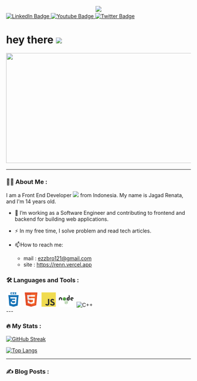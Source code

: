 <div id="header" align="center">
  <img src="https://media.giphy.com/media/M9gbBd9nbDrOTu1Mqx/giphy.gif" width="100"/>
</div>

<div id="badges">
  <a href="your-linkedin-URL">
    <img src="https://img.shields.io/badge/LinkedIn-blue?style=for-the-badge&logo=linkedin&logoColor=white" alt="LinkedIn Badge"/>
  </a>
  <a href="your-youtube-URL">
    <img src="https://img.shields.io/badge/YouTube-red?style=for-the-badge&logo=youtube&logoColor=white" alt="Youtube Badge"/>
  </a>
  <a href="your-twitter-URL">
    <img src="https://img.shields.io/badge/Twitter-blue?style=for-the-badge&logo=twitter&logoColor=white" alt="Twitter Badge"/>
  </a>
</div>

<h1>
  hey there
  <img src="https://media.giphy.com/media/hvRJCLFzcasrR4ia7z/giphy.gif" width="30px"/>
</h1>

<div align="center">
  <img src="https://media.giphy.com/media/dWesBcTLavkZuG35MI/giphy.gif" width="600" height="300"/>
</div>

---

### :woman_technologist: About Me :
I am a Front End Developer <img src="https://media.giphy.com/media/WUlplcMpOCEmTGBtBW/giphy.gif" width="30"> from Indonesia. My name is Jagad Renata, and I'm 14 years old.

- :telescope: I’m working as a Software Engineer and contributing to frontend and backend for building web applications.
- :zap: In my free time, I solve problem and read tech articles.

- :mailbox:How to reach me:
  - mail : <a href="mailto: ezzbro121@gmail.com" >ezzbro121@gmail.com</a>
  - site : <a href="https://renn.vercel.app" >https://renn.vercel.app</a>


### :hammer_and_wrench: Languages and Tools :
  <div>
  <img
src="https://github.com/devicons/devicon/blob/master/icons/css3/css3-plain-wordmark.svg"  title="CSS3" alt="CSS" width="40" height="40"/>&nbsp;
  <img src="https://github.com/devicons/devicon/blob/master/icons/html5/html5-original.svg" title="HTML5" alt="HTML" width="40" height="40"/>&nbsp;
  <img src="https://github.com/devicons/devicon/blob/master/icons/javascript/javascript-original.svg" title="JavaScript" alt="JavaScript" width="40" height="40"/>&nbsp;
  <img src="https://github.com/devicons/devicon/blob/master/icons/nodejs/nodejs-original-wordmark.svg" title="NodeJS" alt="NodeJS" width="40" height="40"/>&nbsp;
  <img src="https://github.com/isocpp/logos/blob/master/cpp_logo.svg" title="C++" alt="C++" width="40" height="40"/>&nbsp;
  </div>
---

### :fire: My Stats :

[![GitHub Streak](http://github-readme-streak-stats.herokuapp.com?user=rennnotsepuh&theme=dark&background=000000)](https://git.io/streak-stats)

[![Top Langs](https://github-readme-stats.vercel.app/api/top-langs/?username=rennnotsepuh&layout=compact&theme=vision-friendly-dark)](https://github.com/anuraghazra/github-readme-stats)

---

### :writing_hand: Blog Posts :
